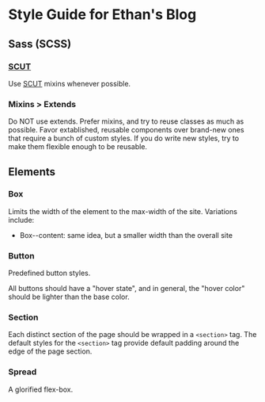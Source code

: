 # Style Guide for Ethan's Blog

## Sass (SCSS)

### [SCUT](https://davidtheclark.github.io/scut/)

Use [SCUT](https://davidtheclark.github.io/scut/) mixins whenever possible.

### Mixins > Extends

Do NOT use extends. Prefer mixins, and try to reuse classes as much as possible. Favor extablished, reusable components over brand-new ones that require a bunch of custom styles. If you do write new styles, try to make them flexible enough to be reusable.

## Elements

### Box

Limits the width of the element to the max-width of the site. Variations include:
- Box--content: same idea, but a smaller width than the overall site

### Button

Predefined button styles.

All buttons should have a "hover state", and in general, the "hover color" should be lighter than the base color.

### Section

Each distinct section of the page should be wrapped in a `<section>` tag. The default styles for the `<section>` tag provide default padding around the edge of the page section.

### Spread

A glorified flex-box.